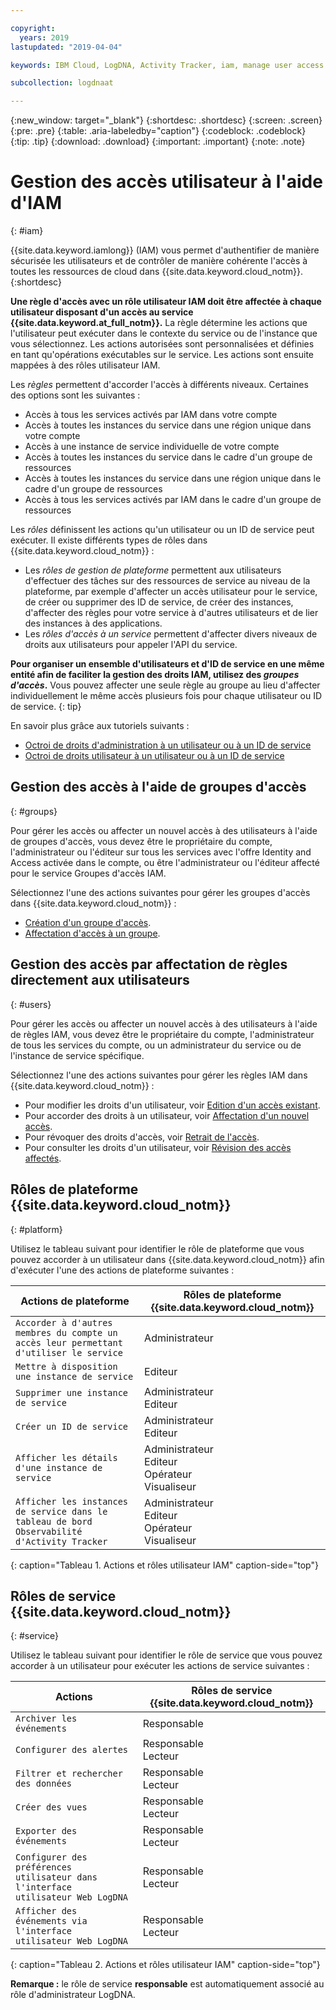 ```yaml
---

copyright:
  years: 2019
lastupdated: "2019-04-04"

keywords: IBM Cloud, LogDNA, Activity Tracker, iam, manage user access

subcollection: logdnaat

---
```


{:new_window: target="_blank"}
{:shortdesc: .shortdesc}
{:screen: .screen}
{:pre: .pre}
{:table: .aria-labeledby="caption"}
{:codeblock: .codeblock}
{:tip: .tip}
{:download: .download}
{:important: .important}
{:note: .note}

 
# Gestion des accès utilisateur à l'aide d'IAM
{: #iam}

{{site.data.keyword.iamlong}} (IAM) vous permet d'authentifier de manière sécurisée les utilisateurs et de contrôler de manière cohérente l'accès à toutes les ressources de cloud dans {{site.data.keyword.cloud_notm}}.
{:shortdesc}

**Une règle d'accès avec un rôle utilisateur IAM doit être affectée à chaque utilisateur disposant d'un accès au service {{site.data.keyword.at_full_notm}}.** La règle détermine les actions que l'utilisateur peut exécuter dans le contexte du service ou de l'instance que vous sélectionnez. Les actions autorisées sont personnalisées et définies en tant qu'opérations exécutables sur le service. Les actions sont ensuite mappées à des rôles utilisateur IAM.

Les *règles* permettent d'accorder l'accès à différents niveaux. Certaines des options sont les suivantes :  

* Accès à tous les services activés par IAM dans votre compte
* Accès à toutes les instances du service dans une région unique dans votre compte
* Accès à une instance de service individuelle de votre compte
* Accès à toutes les instances du service dans le cadre d'un groupe de ressources
* Accès à toutes les instances du service dans une région unique dans le cadre d'un groupe de ressources
* Accès à tous les services activés par IAM dans le cadre d'un groupe de ressources

Les *rôles* définissent les actions qu'un utilisateur ou un ID de service peut exécuter. Il existe différents types de rôles dans {{site.data.keyword.cloud_notm}} : 

* Les *rôles de gestion de plateforme* permettent aux utilisateurs d'effectuer des tâches sur des ressources de service au niveau de la plateforme, par exemple d'affecter un accès utilisateur pour le service, de créer ou supprimer des ID de service, de créer des instances, d'affecter des règles pour votre service à d'autres utilisateurs et de lier des instances à des applications.
* Les *rôles d'accès à un service* permettent d'affecter divers niveaux de droits aux utilisateurs pour appeler l'API du service.

**Pour organiser un ensemble d'utilisateurs et d'ID de service en une même entité afin de faciliter la gestion des droits IAM, utilisez des *groupes d'accès*.** Vous pouvez affecter une seule règle au groupe au lieu d'affecter individuellement le même accès plusieurs fois pour chaque utilisateur ou ID de service.
{: tip}

En savoir plus grâce aux tutoriels suivants :
* [Octroi de droits d'administration à un utilisateur ou à un ID de service](/docs/services/Activity-Tracker-with-LogDNA?topic=logdnaat-iam_manage_events#iam_manage_events)
* [Octroi de droits utilisateur à un utilisateur ou à un ID de service](/docs/services/Activity-Tracker-with-LogDNA?topic=logdnaat-iam_view_events#iam_view_events)

## Gestion des accès à l'aide de groupes d'accès
{: #groups}

Pour gérer les accès ou affecter un nouvel accès à des utilisateurs à l'aide de groupes d'accès, vous devez être le propriétaire du compte, l'administrateur ou l'éditeur sur tous les services avec l'offre Identity and Access activée dans le compte, ou être l'administrateur ou l'éditeur affecté pour le service Groupes d'accès IAM.  

Sélectionnez l'une des actions suivantes pour gérer les groupes d'accès dans {{site.data.keyword.cloud_notm}} :

* [Création d'un groupe d'accès](/docs/iam?topic=iam-groups#create_ag).
* [Affectation d'accès à un groupe](/docs/iam?topic=iam-groups#access_ag).


## Gestion des accès par affectation de règles directement aux utilisateurs
{: #users}

Pour gérer les accès ou affecter un nouvel accès à des utilisateurs à l'aide de règles IAM, vous devez être le propriétaire du compte, l'administrateur de tous les services du compte, ou un administrateur du service ou de l'instance de service spécifique. 

Sélectionnez l'une des actions suivantes pour gérer les règles IAM dans {{site.data.keyword.cloud_notm}} :

* Pour modifier les droits d'un utilisateur, voir [Edition d'un accès existant](/docs/iam?topic=iam-iammanidaccser#edit_existing).
* Pour accorder des droits à un utilisateur, voir [Affectation d'un nouvel accès](/docs/iam?topic=iam-iammanidaccser#assign_new_access). 
* Pour révoquer des droits d'accès, voir [Retrait de l'accès](/docs/iam?topic=iam-iammanidaccser#removing_access).
* Pour consulter les droits d'un utilisateur, voir [Révision des accès affectés](/docs/iam?topic=iam-iammanidaccser#review_your_access).



## Rôles de plateforme {{site.data.keyword.cloud_notm}}
{: #platform}

Utilisez le tableau suivant pour identifier le rôle de plateforme que vous pouvez accorder à un utilisateur dans {{site.data.keyword.cloud_notm}} afin d'exécuter l'une des actions de plateforme suivantes : 

| Actions de plateforme                                                        | Rôles de plateforme {{site.data.keyword.cloud_notm}}    | 
|-------------------------------------------------------------------------|------------------------------------------------------|
| `Accorder à d'autres membres du compte un accès leur permettant d'utiliser le service`           |Administrateur                    | 
| `Mettre à disposition une instance de service`                                          |Editeur | 
| `Supprimer une instance de service`                                             |Administrateur                    </br>Editeur | 
| `Créer un ID de service`                                                   |Administrateur                    </br>Editeur |
| `Afficher les détails d'une instance de service`                                    |Administrateur                    </br>Editeur </br>Opérateur</br>Visualiseur  | 
| `Afficher les instances de service dans le tableau de bord Observabilité d'Activity Tracker`   |Administrateur                    </br>Editeur </br>Opérateur</br>Visualiseur  | 
{: caption="Tableau 1. Actions et rôles utilisateur IAM" caption-side="top"}



## Rôles de service {{site.data.keyword.cloud_notm}}
{: #service}

Utilisez le tableau suivant pour identifier le rôle de service que vous pouvez accorder à un utilisateur pour exécuter les actions de service suivantes :

| Actions                                                                 | Rôles de service {{site.data.keyword.cloud_notm}}     | 
|-------------------------------------------------------------------------|------------------------------------------------------|
| `Archiver les événements`                                                        | Responsable                                             |
| `Configurer des alertes`                                                      | Responsable                                             </br>Lecteur                                  | 
| `Filtrer et rechercher des données`                                                | Responsable                                             </br>Lecteur                                  |
| `Créer des vues`                                                          | Responsable                                             </br>Lecteur                                  |
| `Exporter des événements`                                                         | Responsable                                             </br>Lecteur                                  |
| `Configurer des préférences utilisateur dans l'interface utilisateur Web LogDNA`                       | Responsable                                             </br>Lecteur                                  |
| `Afficher des événements via l'interface utilisateur Web LogDNA`                                 | Responsable                                             </br>Lecteur                                  | 
{: caption="Tableau 2. Actions et rôles utilisateur IAM" caption-side="top"}


**Remarque :** le rôle de service **responsable** est automatiquement associé au rôle d'administrateur LogDNA.






